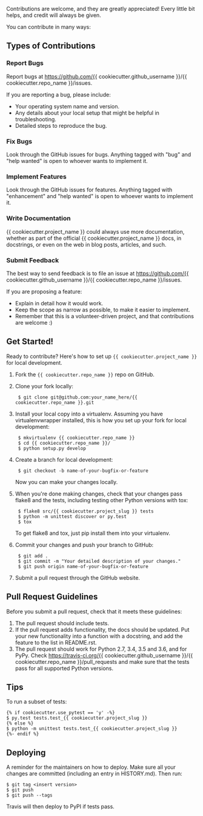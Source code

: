 
Contributions are welcome, and they are greatly appreciated! Every
little bit helps, and credit will always be given.

You can contribute in many ways:

## Types of Contributions

### Report Bugs

Report bugs at https://github.com/{{ cookiecutter.github_username }}/{{ cookiecutter.repo_name }}/issues.

If you are reporting a bug, please include:

  - Your operating system name and version.
  - Any details about your local setup that might be helpful in
    troubleshooting.
  - Detailed steps to reproduce the bug.

### Fix Bugs

Look through the GitHub issues for bugs. Anything tagged with "bug" and
"help wanted" is open to whoever wants to implement it.

### Implement Features

Look through the GitHub issues for features. Anything tagged with
"enhancement" and "help wanted" is open to whoever wants to implement
it.

### Write Documentation

{{ cookiecutter.project_name }} could always use more documentation,
whether as part of the official {{ cookiecutter.project_name }} docs,
in docstrings, or even on the web in blog posts, articles, and such.

### Submit Feedback

The best way to send feedback is to file an issue at
https://github.com/{{ cookiecutter.github_username }}/{{ cookiecutter.repo_name }}/issues.

If you are proposing a feature:

  - Explain in detail how it would work.
  - Keep the scope as narrow as possible, to make it easier to
    implement.
  - Remember that this is a volunteer-driven project, and that
    contributions are welcome :)

## Get Started!

Ready to contribute? Here's how to set up `{{ cookiecutter.project_name }}` for local development.

1. Fork the `{{ cookiecutter.repo_name }}` repo on GitHub.
2. Clone your fork locally:

        $ git clone git@github.com:your_name_here/{{ cookiecutter.repo_name }}.git

3. Install your local copy into a virtualenv. Assuming you have virtualenvwrapper installed, this is how you set up your fork for local development:

        $ mkvirtualenv {{ cookiecutter.repo_name }}
        $ cd {{ cookiecutter.repo_name }}/
        $ python setup.py develop

4. Create a branch for local development:

        $ git checkout -b name-of-your-bugfix-or-feature

    Now you can make your changes locally.

5. When you're done making changes, check that your changes pass flake8 and the
   tests, including testing other Python versions with tox:

        $ flake8 src/{{ cookiecutter.project_slug }} tests
        $ python -m unittest discover or py.test
        $ tox

    To get flake8 and tox, just pip install them into your virtualenv.

6. Commit your changes and push your branch to GitHub:

        $ git add .
        $ git commit -m "Your detailed description of your changes."
        $ git push origin name-of-your-bugfix-or-feature

7.  Submit a pull request through the GitHub website.

## Pull Request Guidelines

Before you submit a pull request, check that it meets these guidelines:

1.  The pull request should include tests.
2. If the pull request adds functionality, the docs should be updated. Put
   your new functionality into a function with a docstring, and add the
   feature to the list in README.rst.
3. The pull request should work for Python 2.7, 3.4, 3.5 and 3.6, and for PyPy. Check
   https://travis-ci.org/{{ cookiecutter.github_username }}/{{ cookiecutter.repo_name }}/pull_requests
   and make sure that the tests pass for all supported Python versions.

## Tips

To run a subset of tests:

    {% if cookiecutter.use_pytest == 'y' -%}
    $ py.test tests.test_{{ cookiecutter.project_slug }}
    {% else %}
    $ python -m unittest tests.test_{{ cookiecutter.project_slug }}
    {%- endif %}

## Deploying
A reminder for the maintainers on how to deploy.
Make sure all your changes are committed (including an entry in HISTORY.md).
Then run:

    $ git tag <insert version>
    $ git push
    $ git push --tags

Travis will then deploy to PyPI if tests pass.
